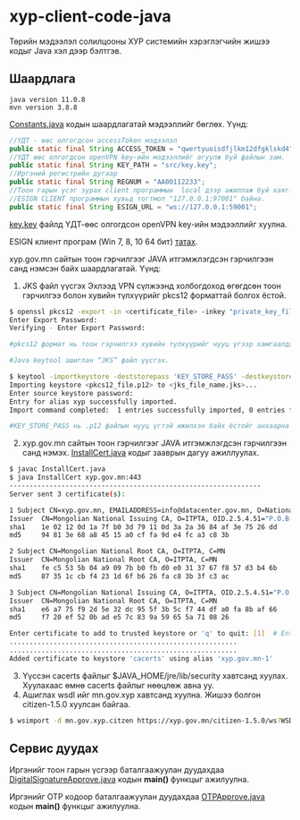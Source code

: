 # xyp-client-code-java
Төрийн мэдээлэл солилцооны ХУР системийн хэрэглэгчийн жишээ кодыг Java хэл дээр бэлтгэв.

## Шаардлага
    java version 11.0.8
    mvn version 3.8.8

[Constants.java](./src/main/java/mn/gov/xyp/Constants.java) кодын шаардлагатай мэдээллийг бөглөх. Үүнд:

```java 
//ҮДТ - өөс олгогдсон accessToken мэдээлэл
public static final String ACCESS_TOKEN = "qwertyuoisdfjlkm12dfgklskd4";
//ҮДТ өөс олгогдсон openVPN key-ийн мэдээллийг агуулж буй файлын зам.
public static final String KEY_PATH = "src/key.key";
//Иргэний регистрийн дугаар
public static final String REGNUM = "АА00112233";
//Тоон гарын үсэг зурах client программын  local дээр ажиллаж буй хаяг. 
//ESIGN CLIENT программын хувьд тогтмол "127.0.0.1:97001" байна.
public static final String ESIGN_URL = "ws://127.0.0.1:59001";
```
[key.key](./src/key.key) файлд ҮДТ-өөс олгогдсон openVPN key-ийн мэдээллийг хуулна.

ESIGN клиент програм (Win 7, 8, 10 64 бит) [татах](https://ra.datacenter.gov.mn/software/installer).

xyp.gov.mn сайтын тоон гэрчилгээг JAVA итгэмжлэгдсэн гэрчилгээн санд нэмсэн байх шаардлагатай. Үүнд:

1. JKS файл үүсгэх Эхлээд VPN сүлжээнд холбогдоход өгөгдсөн тоон гэрчилгээ болон хувийн түлхүүрийг pkcs12 форматтай болгох ёстой.

```bash
$ openssl pkcs12 -export -in <certificate_file> -inkey "private_key_file" -name "xyp" -out <output_file.p12>
Enter Export Password:
Verifying - Enter Export Password:

#pkcs12 формат нь тоон гэрчилгээ хувийн түлхүүрийг нууц үгээр хамгаалдаг тул нууц үгийг заавал оруулж өгнө.
```
```bash
#Java keytool ашиглан “JKS” файл үүсгэх.

$ keytool -importkeystore -deststorepass 'KEY_STORE_PASS' -destkeystore <jks_file_name.jks> -srckeystore <pkcs12_file.p12> -srcstoretype PKCS12
Importing keystore <pkcs12_file.p12> to <jks_file_name.jks>...
Enter source keystore password:
Entry for alias xyp successfully imported.
Import command completed:  1 entries successfully imported, 0 entries failed or cancelled

#KEY_STORE_PASS нь .p12 файлын нууц үгтэй ижилхэн байх ёстойг анхаарна уу... Ижилхэн биш бол JAVA - "Cannot recover key" Exception өгдөг.
```
2. xyp.gov.mn сайтын тоон гэрчилгээг JAVA итгэмжлэгдсэн гэрчилгээн санд нэмэх. [InstallCert.java](./src/main/java/init/InstallCert.java) кодыг зааврын дагуу ажиллуулах.
```bash
$ javac InstallCert.java
$ java InstallCert xyp.gov.mn:443
---------------------------------------------------------------
Server sent 3 certificate(s):

1 Subject CN=xyp.gov.mn, EMAILADDRESS=info@datacenter.gov.mn, O=National Data Center, OU=National Data Center, ST=Tuv, C=MN, L=Ulaanbaatar
Issuer  CN=Mongolian National Issuing CA, O=ITPTA, OID.2.5.4.51="P.O.B-785, ITPTA Building", STREET="Chinggis Square -1, Chingeltei", L=Ulaanbaatar, C=MN
sha1    1e 02 12 0d 1a 7f b0 3d 79 11 0d 3a 2a 36 84 af 3e 75 26 dd
md5     94 81 3e 68 a8 45 15 a0 cf fa 9d e4 fc a3 c8 3b

2 Subject CN=Mongolian National Root CA, O=ITPTA, C=MN
Issuer  CN=Mongolian National Root CA, O=ITPTA, C=MN
sha1    fe c5 53 5b 04 a9 09 7b b0 fb d0 e0 31 37 67 f8 57 d3 b4 6b
md5     87 35 1c cb f4 23 1d 6f b6 26 fa c8 3b 3f c3 ac

3 Subject CN=Mongolian National Issuing CA, O=ITPTA, OID.2.5.4.51="P.O.B-785, ITPTA Building", STREET="Chinggis Square -1, Chingeltei", L=Ulaanbaatar, C=MN
Issuer  CN=Mongolian National Root CA, O=ITPTA, C=MN
sha1    e6 a7 75 f9 2d 5e 32 dc 95 5f 3b 5c f7 44 df a0 fa 8b af 66
md5     f7 20 ef 52 0b ad e5 7c 83 9a 59 65 5a 71 08 26

Enter certificate to add to trusted keystore or 'q' to quit: [1]  # Enter дар.
.........................................................
.........................................................
Added certificate to keystore 'cacerts' using alias 'xyp.gov.mn-1'
```
3. Үүссэн cacerts файлыг $JAVA_HOME/jre/lib/security хавтсанд хуулах. Хуулахаас өмнө cacerts файлыг нөөцлөж авна уу.
4. Ашиглах wsdl ийг mn.gov.xyp хавтсанд хуулна. Жишээ болгон citizen-1.5.0 хуулсан байгаа.
```bash
$ wsimport -d mn.gov.xyp.citzen https://xyp.gov.mn/citizen-1.5.0/ws?WSDL
```
## Сервис дуудах
Иргэнийг тоон гарын үсгээр баталгаажуулан дуудахдаа [DigitalSignatureApprove.java](./src/main/java/mn/gov/xyp/DigitalSignatureApprove.java)
кодын **main()** функцыг ажилуулна.

Иргэнийг OTP кодоор баталгаажуулан дуудахдаа [OTPApprove.java](./src/main/java/mn/gov/xyp/OTPApprove.java) кодын **main()** функцыг ажилуулна.